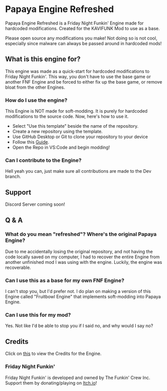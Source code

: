 #  Papaya Engine Refreshed
Papaya Engine Refreshed is a Friday Night Funkin' Engine made for hardcoded modifications. Created for the KAVIFUNK Mod to use as a base.

Please open source any modifications you make! Not doing so is not cool, especially since malware can always be passed around in hardcoded mods!

## What is this engine for?
This engine was made as a quick-start for hardcoded modifications to Friday Night Funkin'. This way, you don't have to use the base game or another FNF Engine and be forced
to either fix up the base game, or remove bloat from the other Engines.

### How do I use the engine?
This Engine is NOT made for soft-modding. It is purely for hardcoded modifications to the source code. Now, here's how to use it.

- Select "Use this template" beside the name of the repository.
- Create a new repository using the template.
- Use GitHub Desktop or Git to clone your repository to your device
- Follow this [Guide](build.md).
- Open the Repo in VS:Code and begin modding!

### Can I contribute to the Engine?
Hell yeah you can, just make sure all contributions are made to the Dev branch.

## Support
Discord Server coming soon!

## Q & A
### What do you mean "refreshed"? Where's the original Papaya Engine?
Due to me accidentally losing the original repository, and not having the code locally saved on my computer, I had to recover the entire Engine from another unfinished mod I was using with the engine. Luckily, the engine was recoverable.
### Can I use this as a base for my own FNF Engine?
I can't stop you, but I'd prefer not. I do plan on making a version of this Engine called "Fruitbowl Engine" that implements soft-modding into Papaya Engine.
### Can I use this for my mod?
Yes. Not like I'd be able to stop you if I said no, and why would I say no?

## Credits
Click on [this](credits.md) to view the Credits for the Engine.

### Friday Night Funkin'
Friday Night Funkin' is developed and owned by The Funkin' Crew Inc. Support them by donating/playing on [Itch.io](https://ninja-muffin24.itch.io/funkin)!
